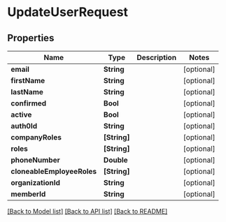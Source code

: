 # UpdateUserRequest

## Properties
Name | Type | Description | Notes
------------ | ------------- | ------------- | -------------
**email** | **String** |  | [optional] 
**firstName** | **String** |  | [optional] 
**lastName** | **String** |  | [optional] 
**confirmed** | **Bool** |  | [optional] 
**active** | **Bool** |  | [optional] 
**auth0Id** | **String** |  | [optional] 
**companyRoles** | **[String]** |  | [optional] 
**roles** | **[String]** |  | [optional] 
**phoneNumber** | **Double** |  | [optional] 
**cloneableEmployeeRoles** | **[String]** |  | [optional] 
**organizationId** | **String** |  | [optional] 
**memberId** | **String** |  | [optional] 

[[Back to Model list]](../README.md#documentation-for-models) [[Back to API list]](../README.md#documentation-for-api-endpoints) [[Back to README]](../README.md)


